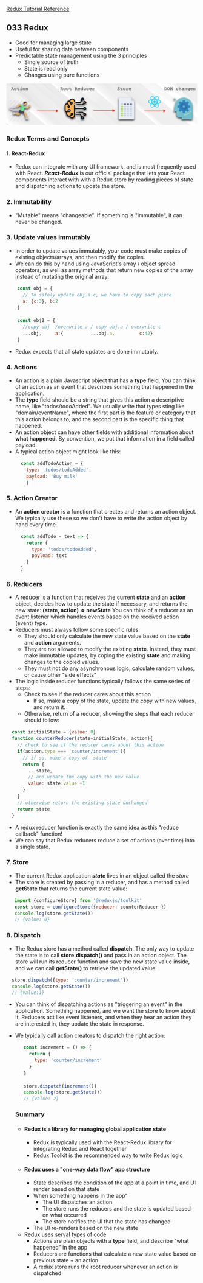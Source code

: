 [Redux Tutorial Reference](https://redux.js.org/tutorials/essentials/part-1-overview-concepts)
## 033 Redux
- Good for managing large state
- Useful for sharing data between components
- Predictable state management using the 3 principles
  - Single source of truth
  - State is read only
  - Changes using pure functions

<img src="imgs/Redux_Flow.png" width="600" alt="Redux  Flow">

### Redux Terms and Concepts
#### 1. React-Redux
- Redux can integrate with any UI framework, and is most frequently used with React. ***React-Redux*** is our official package that lets your React components interact with with a Redux store by reading pieces of state and dispatching actions to update the store.

### 2. Immutability
- "Mutable" means "changeable". If something is "immutable", it can never be changed.

### 3. Update values immutably
- In order to update values immutably, your code must make copies of existing objects/arrays, and then modify the copies.
- We can do this by hand using JavaScript's array / object spread operators, as well as array methods that return new copies of the array instead of mutating the original array:
```javascript
    const obj = {
      // To safely update obj.a.c, we have to copy each piece
      a: {c:3}, b:2
    }

    const obj2 = {
      //copy obj  /overwrite a / copy obj.a / overwrite c
      ...obj,     a:{          ...obj.a,         c:42}
    }

```
- Redux expects that all state updates are done immutably.

### 4. Actions
- An action is a plain Javascript object that has a **type** field. You can think of an action as an event that describes something that happened in the application.
- The **type** field should be a string that gives this action a descriptive name, like "todos/todoAdded". We usually write that types sting like "domain/eventName", where the first part is the feature or category that this action belongs to, and the second part is the specific thing that happened.
- An action object can have other fields with additional information about **what happened**. By convention, we put that information in a field called payload.
- A typical action object might look like this:
  ```javascript
    const addTodoAction = {
      type: 'todos/todoAdded',
      payload: 'Buy milk'
      }
  ```
### 5. Action Creator
- An **action creator** is a function that creates and returns an action object. We typically use these so we don't have to write the action object by hand every time.
  ```javascript
    const addTodo = text => {
      return {
        type: 'todos/todoAdded',
        payload: text
      }
    }
  ```

### 6. Reducers
  - A reducer is a function that receives the current **state** and an **action** object, decides how to update the state if necessary, and returns the new state: **(state, action) => newState** You can think of a reducer as an event listener which handles events based on the received action (event) type.
  - Reducers must always follow some specific rules:
    - They should only calculate the new state value based on the **state** and **action** arguments.
    - They are not allowed to modify the existing **state**. Instead, they must make immutable updates, by coping the existing **state** and making changes to the copied values.
    - They must not do any asynchronous logic, calculate random values, or cause other "side effects"
  - The logic inside reducer functions typically follows the same series of steps:
    - Check to see if the reducer cares about this action
      - If so, make a copy of the state, update the copy with new values, and return it.
    - Otherwise, return of a reducer, showing the steps that each reducer should follow:

  ```javascript
    const initialState = {value: 0}
    function counterReducer(state=initialState, action){
      // check to see if the reducer cares about this action
      if(action.type === 'counter/increment'){
        // if so, make a copy of 'state'
        return {
          ...state,
          // and update the copy with the new value
          value: state.value +1
        }
      }
      // otherwise return the existing state unchanged
      return state
    }
  ```


- A redux reducer function is exactly the same idea as this "reduce callback" function!
- We can say that Redux reducers reduce a set of actions (over time) into a single state.


### 7. Store
- The current Redux application ***state*** lives in an object called the *store*
- The store is created by passing in a reducer, and has a method called **getState** that returns the current state value:
```javascript
   import {configureStore} from '@reduxjs/toolkit'
   const store = configureStore({reducer: counterReducer })
   console.log(store.getState())
   // {value: 0}
```

### 8. Dispatch
- The Redux store has a method called **dispatch**. The only way to update the state is to call **store.dispatch()** and pass in an action object. The store will run its reducer function and save the new state value inside, and we can call **getState()** to retrieve the updated value:
```javascript
  store.dispatch({type: 'counter/increment'})
  console.log(store.getState())
  // {value:1}
```
- You can think of dispatching actions as "triggering an event" in the application. Something happened, and we want the store to know about it. Reducers act like event listeners, and when they hear an action they are interested in, they update the state in response.
- We typically call action creators to dispatch the right action:
  ```javascript
     const increment = () => {
       return {
         type: 'counter/increment'
       }
     }

     store.dispatch(increment())
     console.log(store.getState())
     // {value: 2}
  ```

  ### Summary
  - #### Redux is a library for managing global application state
    - Redux is typically used with the React-Redux library for integrating Redux and React together
    - Redux Toolkit is the recommended way to write Redux logic
  - #### Redux uses a "one-way data flow" app structure
    - State describes the condition of the app at a point in time, and UI render based on that state
    - When something happens in the app"
      - The UI dispatches an action
      - The store runs the reducers and the state is updated based on what occurred
      - The store notifies the UI that the state has changed
    - The UI re-renders based on the new state
  - Redux uses serval types of code
    - Actions are plain objects with a **type** field, and describe "what happened" in the app
    - Reducers are functions that calculate a new state value based on previous state + an action
    - A redux store runs the root reducer whenever an action is dispatched